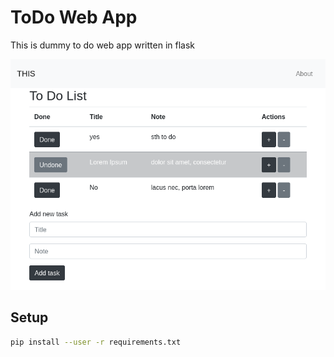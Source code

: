 # ToDo Web App
This is dummy to do web app written in flask 

![ss](https://raw.githubusercontent.com/6malphas/todo_app_flask/master/ss.png "Screnshot")

## Setup
```bash
pip install --user -r requirements.txt
```